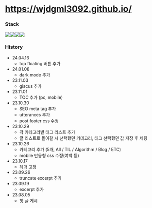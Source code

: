 # https://wjdgml3092.github.io/

### Stack
<div style="display: flex">
  <img src="https://img.shields.io/badge/gatsby-663399?style=for-the-badge&logo=gatsby&logoColor=white">
  <img src="https://img.shields.io/badge/React-61DAFB?style=for-the-badge&logo=React&logoColor=white">
  <img src="https://img.shields.io/badge/TypeScript-3178C6?style=for-the-badge&logo=TypeScript&logoColor=white">
  <img src="https://img.shields.io/badge/GraphQL-E10098?style=for-the-badge&logo=GraphQL&logoColor=white">
</div>

### History
- 24.04.16
  - top floating 버튼 추가
- 24.01.08
  - dark mode 추가
- 23.11.03
  - giscus 추가
- 23.11.01
  - TOC 추가 (pc, mobile)
- 23.10.30
  - SEO meta tag 추가
  - utterances 추가
  - post footer css 수정
- 23.10.29
  - 각 카테고리별 태그 리스트 추가
  - 글 리스트로 돌아갈 시 선택했던 카테고리, 태그 선택했던 값 저장 후 세팅
- 23.10.26
  - 카테고리 추가 (5개, All / TIL / Algorithm / Blog / ETC)
  - mobile 반응형 css 수정(여백 등)
- 23.10.17
  - 헤더 고정
- 23.09.26
  - truncate excerpt 추가
- 23.09.19
  - excerpt 추가
- 23.08.05
  - 첫 글 게시
